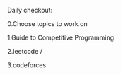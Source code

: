 Daily checkout:

0.Choose topics to work on

1.Guide to Competitive Programming

2.leetcode /

3.codeforces 
